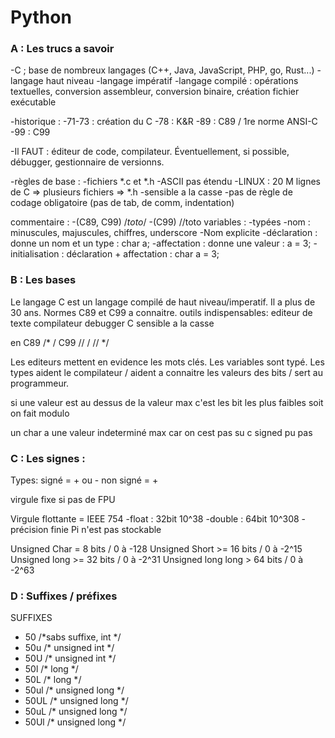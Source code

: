 # Python

### A : Les trucs a savoir 
-C ; base de nombreux langages (C++, Java, JavaScript, PHP, go, Rust...)
	-langage haut niveau
	-langage impératif 
	-langage compilé : opérations textuelles, conversion assembleur, conversion binaire, création fichier exécutable

-historique : 
	-71-73 : création du C
	-78 : K&R
	-89 : C89 / 1re norme ANSI-C
	-99 : C99

-Il FAUT : éditeur de code, compilateur. Éventuellement, si possible, débugger, gestionnaire de versionns.

-règles de base :
	-fichiers *.c et *.h
	-ASCII pas étendu
	-LINUX : 20 M lignes de C => plusieurs fichiers => *.h
	-sensible a la casse
	-pas de règle de codage obligatoire (pas de tab, de comm, indentation)

commentaire : -(C89, C99) /*toto*/
	      -(C99) //toto
variables :
	-typées
	-nom : minuscules, majuscules, chiffres, underscore
	-Nom explicite
	-déclaration : donne un nom et un type : char a;
	-affectation : donne une valeur : a = 3;
	-initialisation : déclaration + affectation : char a = 3;

### B : Les bases
Le langage C est un langage compilé de haut niveau/imperatif.
Il a plus de 30 ans.
Normes C89 et C99 a connaitre.
outils indispensables: editeur de texte
               compilateur
                debugger 
C sensible a la casse

en C89 /* / 
C99 //        /  //   */

Les editeurs mettent en evidence les mots clés.
Les variables sont typé.
Les types aident le compilateur / aident a connaitre les valeurs des bits / sert au programmeur.

si une valeur est au dessus de la valeur max c'est les bit les plus faibles soit on fait modulo 

un char a une valeur indeterminé max car on cest pas su c signed pu pas

### C : Les signes : 
Types:     signé = + ou -
    non signé = +

virgule fixe si pas de FPU

Virgule flottante = IEEE 754
    -float : 32bit   10^38
    -double : 64bit  10^308
    -précision finie Pi n'est pas stockable

Unsigned Char = 8 bits / 0 à -128
Unsigned Short >= 16 bits / 0 à -2^15
Unsigned long >= 32 bits / 0 à -2^31
Unsigned long long > 64 bits / 0 à -2^63


### D : Suffixes / préfixes

SUFFIXES 
* 50 /*sabs suffixe, int */
* 50u /* unsigned int */
* 50U /* unsigned int */
* 50l /* long */
* 50L /* long */
* 50ul /* unsigned long */
* 50UL /* unsigned long */
* 50uL /* unsigned long */
* 50Ul /* unsigned long */



